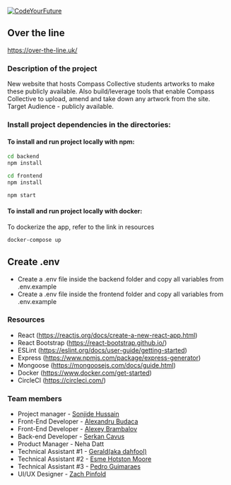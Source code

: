 [![CodeYourFuture](https://circleci.com/gh/CodeYourFuture/over-the-Line.svg?style=svg)](https://app.circleci.com/pipelines/github/CodeYourFuture/over-the-Line?branch=develop)

## Over the line

https://over-the-line.uk/

### Description of the project

New website that hosts Compass Collective students artworks to make these publicly available. Also build/leverage tools that enable Compass Collective to upload, amend and take down any artwork from the site.
Target Audience - publicly available.

### Install project dependencies in the directories:

#### To install and run project locally with npm:

```bash
cd backend
npm install
```

```bash
cd frontend
npm install
```

```bash
npm start
```

#### To install and run project locally with docker:

To dockerize the app, refer to the link in resources

```bash
docker-compose up
```

## Create .env

- Create a .env file inside the backend folder and copy all variables from .env.example
- Create a .env file inside the frontend folder and copy all variables from .env.example

### Resources

- React (https://reactjs.org/docs/create-a-new-react-app.html)
- React Bootstrap (https://react-bootstrap.github.io/)
- ESLint (https://eslint.org/docs/user-guide/getting-started)
- Express (https://www.npmjs.com/package/express-generator)
- Mongoose (https://mongoosejs.com/docs/guide.html)
- Docker (https://www.docker.com/get-started)
- CircleCI (https://circleci.com/)

### Team members

- Project manager - [Sonjide Hussain](https://github.com/Sonjide)
- Front-End Developer - [Alexandru Budaca](https://github.com/AlexandruBudaca)
- Front-End Developer - [Alexey Brambalov](https://github.com/AlexeyBrambalov)
- Back-end Developer - [Serkan Cavus](https://github.com/SCavus)
- Product Manager - Neha Datt
- Technical Assistant #1 - [Gerald(aka dahfool)](https://github.com/dahfool)
- Technical Assistant #2 - [Esme Hotston Moore](https://github.com/esmehm)
- Technical Assistant #3 - [Pedro Guimaraes](https://github.com/pedroguima)
- UI/UX Designer - [Zach Pinfold](https://github.com/ZachPinfold)

